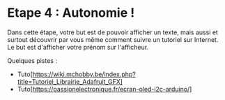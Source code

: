 # Etape 4 : Autonomie !
Dans cette étape, votre but est de pouvoir afficher un texte, mais aussi et surtout découvrir par vous même comment suivre un tutoriel sur Internet. Le but est d'afficher votre prénom sur l'afficheur.

Quelques pistes :
* Tuto[https://wiki.mchobby.be/index.php?title=Tutoriel_Librairie_Adafruit_GFX]
* Tuto[https://passionelectronique.fr/ecran-oled-i2c-arduino/]